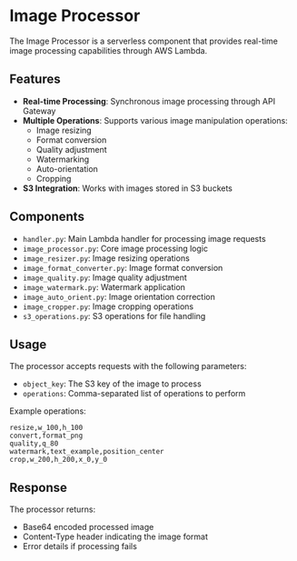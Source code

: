 # Image Processor

The Image Processor is a serverless component that provides real-time image processing capabilities through AWS Lambda.

## Features

- **Real-time Processing**: Synchronous image processing through API Gateway
- **Multiple Operations**: Supports various image manipulation operations:
  - Image resizing
  - Format conversion
  - Quality adjustment
  - Watermarking
  - Auto-orientation
  - Cropping
- **S3 Integration**: Works with images stored in S3 buckets

## Components

- `handler.py`: Main Lambda handler for processing image requests
- `image_processor.py`: Core image processing logic
- `image_resizer.py`: Image resizing operations
- `image_format_converter.py`: Image format conversion
- `image_quality.py`: Image quality adjustment
- `image_watermark.py`: Watermark application
- `image_auto_orient.py`: Image orientation correction
- `image_cropper.py`: Image cropping operations
- `s3_operations.py`: S3 operations for file handling

## Usage

The processor accepts requests with the following parameters:
- `object_key`: The S3 key of the image to process
- `operations`: Comma-separated list of operations to perform

Example operations:
```
resize,w_100,h_100
convert,format_png
quality,q_80
watermark,text_example,position_center
crop,w_200,h_200,x_0,y_0
```

## Response

The processor returns:
- Base64 encoded processed image
- Content-Type header indicating the image format
- Error details if processing fails
